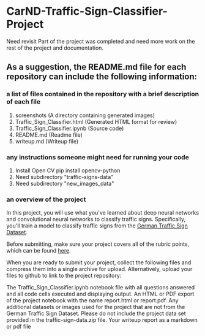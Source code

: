 # CarND-Traffic-Sign-Classifier-Project

Need revisit
Part of the project was completed and need more work on the rest of the project and documentation.

## As a suggestion, the README.md file for each repository can include the following information:
### a list of files contained in the repository with a brief description of each file
1. screenshots (A directory containing generated images)
2. Traffic_Sign_Classifier.html (Generated HTML format for review)
3. Traffic_Sign_Classifier.ipynb (Source code)
4. README.md (Readme file)
5. writeup.md (Writeup file)
 
### any instructions someone might need for running your code
1. Install Open CV
pip install opencv-python
2. Need subdirectory "traffic-signs-data"
3. Need subdirectory "new_images_data"

### an overview of the project
In this project, you will use what you've learned about deep neural networks and convolutional neural networks to classify traffic signs. Specifically, you'll train a model to classify traffic signs from the [German Traffic Sign Dataset](http://benchmark.ini.rub.de/?section=gtsrb&subsection=dataset).

Before submitting, make sure your project covers all of the rubric points, which can be found [here](https://review.udacity.com/#!/rubrics/481/view).

When you are ready to submit your project, collect the following files and compress them into a single archive for upload. Alternatively, upload your files to github to link to the project repository:

The Traffic_Sign_Classifier.ipynb notebook file with all questions answered and all code cells executed and displaying output.
An HTML or PDF export of the project notebook with the name report.html or report.pdf.
Any additional datasets or images used for the project that are not from the German Traffic Sign Dataset. Please do not include the project data set provided in the traffic-sign-data.zip file.
Your writeup report as a markdown or pdf file
